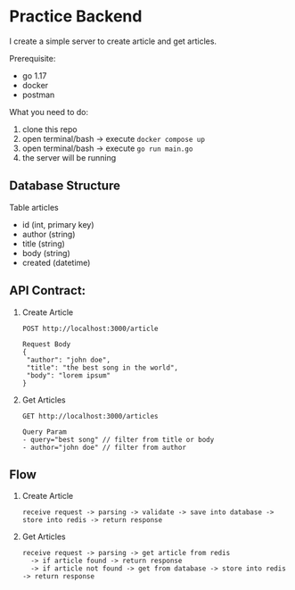 # Practice Backend

I create a simple server to create article and get articles.

Prerequisite:
- go 1.17
- docker
- postman

What you need to do:
1. clone this repo
2. open terminal/bash -> execute `docker compose up`
3. open terminal/bash -> execute `go run main.go`
4. the server will be running

## Database Structure
Table articles
- id (int, primary key)
- author (string)
- title (string)
- body (string)
- created (datetime)

## API Contract:
1. Create Article
   ```
   POST http://localhost:3000/article
   ```
   ```
   Request Body
   {
    "author": "john doe",
    "title": "the best song in the world",
    "body": "lorem ipsum"
   }
   ```
3. Get Articles
   ```
   GET http://localhost:3000/articles
   ```
   ```
   Query Param
   - query="best song" // filter from title or body
   - author="john doe" // filter from author
   ```

## Flow
1. Create Article
   ```
   receive request -> parsing -> validate -> save into database -> store into redis -> return response
   ```
3. Get Articles
   ```
   receive request -> parsing -> get article from redis
     -> if article found -> return response
     -> if article not found -> get from database -> store into redis -> return response
   ```

